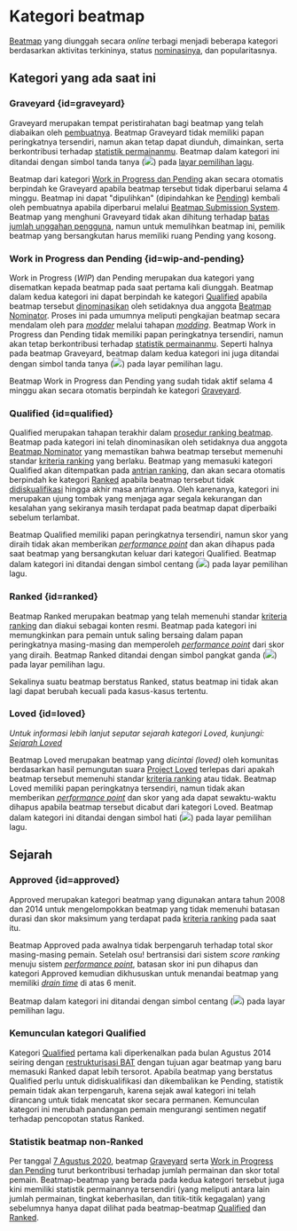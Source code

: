 # Kategori beatmap

[Beatmap](/wiki/Beatmap) yang diunggah secara *online* terbagi menjadi beberapa kategori berdasarkan aktivitas terkininya, status [nominasinya](/wiki/Beatmap_ranking_procedure#nominasi), dan popularitasnya.

## Kategori yang ada saat ini

### Graveyard {id=graveyard}

Graveyard merupakan tempat peristirahatan bagi beatmap yang telah diabaikan oleh [pembuatnya](/wiki/Beatmap/Beatmap_host). Beatmap Graveyard tidak memiliki papan peringkatnya tersendiri, namun akan tetap dapat diunduh, dimainkan, serta berkontribusi terhadap [statistik permainanmu](#statistik-beatmap-unranked). Beatmap dalam kategori ini ditandai dengan simbol tanda tanya (![](/wiki/shared/status/graveyard.png)) pada [layar pemilihan lagu](/wiki/Client/Interface#song-select).

Beatmap dari kategori [Work in Progress dan Pending](#wip-and-pending) akan secara otomatis berpindah ke Graveyard apabila beatmap tersebut tidak diperbarui selama 4 minggu. Beatmap ini dapat "dipulihkan" (dipindahkan ke [Pending](#wip-and-pending)) kembali oleh pembuatnya apabila diperbarui melalui [Beatmap Submission System](/wiki/Beatmapping/Beatmap_submission). Beatmap yang menghuni Graveyard tidak akan dihitung terhadap [batas jumlah unggahan pengguna](/wiki/osu%21supporter#increased-limits), namun untuk memulihkan beatmap ini, pemilik beatmap yang bersangkutan harus memiliki ruang Pending yang kosong.

### Work in Progress dan Pending {id=wip-and-pending}

Work in Progress (*WIP*) dan Pending merupakan dua kategori yang disematkan kepada beatmap pada saat pertama kali diunggah. Beatmap dalam kedua kategori ini dapat berpindah ke kategori [Qualified](#qualified) apabila beatmap tersebut [dinominasikan](/wiki/Beatmap_ranking_procedure#nominasi) oleh setidaknya dua anggota [Beatmap Nominator](/wiki/People/Beatmap_Nominators). Proses ini pada umumnya meliputi pengkajian beatmap secara mendalam oleh para [*modder*](/wiki/Modding/Modder) melalui tahapan [*modding*](/wiki/Modding). Beatmap Work in Progress dan Pending tidak memiliki papan peringkatnya tersendiri, namun akan tetap berkontribusi terhadap [statistik permainanmu](#statistik-beatmap-unranked). Seperti halnya pada beatmap Graveyard, beatmap dalam kedua kategori ini juga ditandai dengan simbol tanda tanya (![](/wiki/shared/status/graveyard.png)) pada layar pemilihan lagu.

Beatmap Work in Progress dan Pending yang sudah tidak aktif selama 4 minggu akan secara otomatis berpindah ke kategori [Graveyard](#graveyard).

### Qualified {id=qualified}

Qualified merupakan tahapan terakhir dalam [prosedur ranking beatmap](/wiki/Beatmap_ranking_procedure). Beatmap pada kategori ini telah dinominasikan oleh setidaknya dua anggota [Beatmap Nominator](/wiki/People/Beatmap_Nominators) yang memastikan bahwa beatmap tersebut memenuhi standar [kriteria ranking](/wiki/Ranking_criteria) yang berlaku. Beatmap yang memasuki kategori Qualified akan ditempatkan pada [antrian ranking](/wiki/Beatmap_ranking_procedure/Ranking_queue), dan akan secara otomatis berpindah ke kategori [Ranked](#ranked) apabila beatmap tersebut tidak [didiskualifikasi](/wiki/Beatmap_ranking_procedure#penganuliran-nominasi-(nomination-reset)) hingga akhir masa antriannya. Oleh karenanya, kategori ini merupakan ujung tombak yang menjaga agar segala kekurangan dan kesalahan yang sekiranya masih terdapat pada beatmap dapat diperbaiki sebelum terlambat.

Beatmap Qualified memiliki papan peringkatnya tersendiri, namun skor yang diraih tidak akan memberikan [*performance point*](/wiki/Performance_points) dan akan dihapus pada saat beatmap yang bersangkutan keluar dari kategori Qualified. Beatmap dalam kategori ini ditandai dengan simbol centang (![](/wiki/shared/status/qualified.png)) pada layar pemilihan lagu.

### Ranked {id=ranked}

Beatmap Ranked merupakan beatmap yang telah memenuhi standar [kriteria ranking](/wiki/Ranking_criteria) dan diakui sebagai konten resmi. Beatmap pada kategori ini memungkinkan para pemain untuk saling bersaing dalam papan peringkatnya masing-masing dan memperoleh [*performance point*](/wiki/Performance_points) dari skor yang diraih. Beatmap Ranked ditandai dengan simbol pangkat ganda (![](/wiki/shared/status/ranked.png)) pada layar pemilihan lagu.

Sekalinya suatu beatmap berstatus Ranked, status beatmap ini tidak akan lagi dapat berubah kecuali pada kasus-kasus tertentu.

### Loved {id=loved}

*Untuk informasi lebih lanjut seputar sejarah kategori Loved, kunjungi: [Sejarah Loved](/wiki/History_of_osu!/History_of_Loved)*

Beatmap Loved merupakan beatmap yang *dicintai (loved)* oleh komunitas berdasarkan hasil pemungutan suara [Project Loved](/wiki/Community/Project_Loved) terlepas dari apakah beatmap tersebut memenuhi standar [kriteria ranking](/wiki/Ranking_criteria) atau tidak. Beatmap Loved memiliki papan peringkatnya tersendiri, namun tidak akan memberikan [*performance point*](/wiki/Performance_points) dan skor yang ada dapat sewaktu-waktu dihapus apabila beatmap tersebut dicabut dari kategori Loved. Beatmap dalam kategori ini ditandai dengan simbol hati (![](/wiki/shared/status/loved.png)) pada layar pemilihan lagu.

## Sejarah

### Approved {id=approved}

Approved merupakan kategori beatmap yang digunakan antara tahun 2008 dan 2014 untuk mengelompokkan beatmap yang tidak memenuhi batasan durasi dan skor maksimum yang terdapat pada [kriteria ranking](/wiki/Ranking_criteria) pada saat itu.

Beatmap Approved pada awalnya tidak berpengaruh terhadap total skor masing-masing pemain. Setelah osu! bertransisi dari sistem *score ranking* menuju sistem [*performance point*](/wiki/Performance_points), batasan skor ini pun dihapus dan kategori Approved kemudian dikhususkan untuk menandai beatmap yang memiliki [*drain time*](/wiki/Beatmap/Drain_time) di atas 6 menit.

Beatmap dalam kategori ini ditandai dengan simbol centang (![](/wiki/shared/status/approved.png)) pada layar pemilihan lagu.

### Kemunculan kategori Qualified

Kategori [Qualified](#qualified) pertama kali diperkenalkan pada bulan Agustus 2014 seiring dengan [restrukturisasi BAT](https://osu.ppy.sh/home/news/2014-08-21-restructuring-of-the-bat) dengan tujuan agar beatmap yang baru memasuki Ranked dapat lebih tersorot. Apabila beatmap yang berstatus Qualified perlu untuk didiskualifikasi dan dikembalikan ke Pending, statistik pemain tidak akan terpengaruh, karena sejak awal kategori ini telah dirancang untuk tidak mencatat skor secara permanen. Kemunculan kategori ini merubah pandangan pemain mengurangi sentimen negatif terhadap pencopotan status Ranked.

### Statistik beatmap non-Ranked

Per tanggal [7 Agustus 2020](https://osu.ppy.sh/home/changelog/stable40/20200807.3), beatmap [Graveyard](#graveyard) serta [Work in Progress dan Pending](#wip-and-pending) turut berkontribusi terhadap jumlah permainan dan skor total pemain. Beatmap-beatmap yang berada pada kedua kategori tersebut juga kini memiliki statistik permainannya tersendiri (yang meliputi antara lain jumlah permainan, tingkat keberhasilan, dan titik-titik kegagalan) yang sebelumnya hanya dapat dilihat pada beatmap-beatmap [Qualified](#qualified) dan [Ranked](#ranked).
